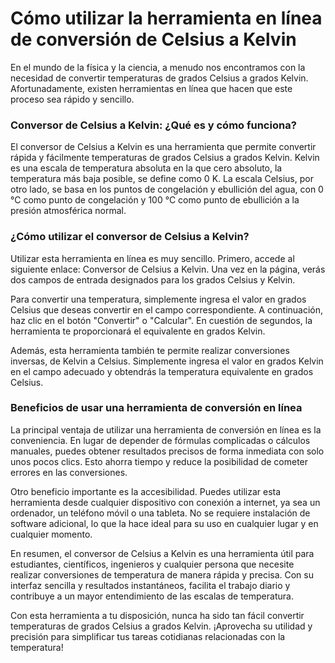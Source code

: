 Cómo utilizar la herramienta en línea de conversión de Celsius a Kelvin
=======================================================================

En el mundo de la física y la ciencia, a menudo nos encontramos con la necesidad de convertir temperaturas de grados Celsius a grados Kelvin. Afortunadamente, existen herramientas en línea que hacen que este proceso sea rápido y sencillo.

### Conversor de Celsius a Kelvin: ¿Qué es y cómo funciona?

El conversor de Celsius a Kelvin es una herramienta que permite convertir rápida y fácilmente temperaturas de grados Celsius a grados Kelvin. Kelvin es una escala de temperatura absoluta en la que cero absoluto, la temperatura más baja posible, se define como 0 K. La escala Celsius, por otro lado, se basa en los puntos de congelación y ebullición del agua, con 0 °C como punto de congelación y 100 °C como punto de ebullición a la presión atmosférica normal.

### ¿Cómo utilizar el conversor de Celsius a Kelvin?

Utilizar esta herramienta en línea es muy sencillo. Primero, accede al siguiente enlace: Conversor de Celsius a Kelvin. Una vez en la página, verás dos campos de entrada designados para los grados Celsius y Kelvin.

Para convertir una temperatura, simplemente ingresa el valor en grados Celsius que deseas convertir en el campo correspondiente. A continuación, haz clic en el botón "Convertir" o "Calcular". En cuestión de segundos, la herramienta te proporcionará el equivalente en grados Kelvin.

Además, esta herramienta también te permite realizar conversiones inversas, de Kelvin a Celsius. Simplemente ingresa el valor en grados Kelvin en el campo adecuado y obtendrás la temperatura equivalente en grados Celsius.

### Beneficios de usar una herramienta de conversión en línea

La principal ventaja de utilizar una herramienta de conversión en línea es la conveniencia. En lugar de depender de fórmulas complicadas o cálculos manuales, puedes obtener resultados precisos de forma inmediata con solo unos pocos clics. Esto ahorra tiempo y reduce la posibilidad de cometer errores en las conversiones.

Otro beneficio importante es la accesibilidad. Puedes utilizar esta herramienta desde cualquier dispositivo con conexión a internet, ya sea un ordenador, un teléfono móvil o una tableta. No se requiere instalación de software adicional, lo que la hace ideal para su uso en cualquier lugar y en cualquier momento.

En resumen, el conversor de Celsius a Kelvin es una herramienta útil para estudiantes, científicos, ingenieros y cualquier persona que necesite realizar conversiones de temperatura de manera rápida y precisa. Con su interfaz sencilla y resultados instantáneos, facilita el trabajo diario y contribuye a un mayor entendimiento de las escalas de temperatura.

Con esta herramienta a tu disposición, nunca ha sido tan fácil convertir temperaturas de grados Celsius a grados Kelvin. ¡Aprovecha su utilidad y precisión para simplificar tus tareas cotidianas relacionadas con la temperatura!